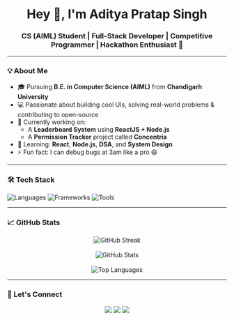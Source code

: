 <h1 align="center">Hey 👋, I'm Aditya Pratap Singh</h1>
<h3 align="center">CS (AIML) Student | Full-Stack Developer | Competitive Programmer | Hackathon Enthusiast 🚀</h3>

---

### 💡 About Me

- 🎓 Pursuing **B.E. in Computer Science (AIML)** from **Chandigarh University**  
- 💻 Passionate about building cool UIs, solving real-world problems & contributing to open-source  
- 🔭 Currently working on:  
  - A **Leaderboard System** using **ReactJS + Node.js**  
  - A **Permission Tracker** project called **Concentria**  
- 🌱 Learning: **React**, **Node.js**, **DSA**, and **System Design**
- ⚡ Fun fact: I can debug bugs at 3am like a pro 😄

---

### 🛠️ Tech Stack

![Languages](https://skillicons.dev/icons?i=cpp,python,js,html,css)
![Frameworks](https://skillicons.dev/icons?i=react,nodejs,express,tailwind)
![Tools](https://skillicons.dev/icons?i=git,github,vscode,figma,linux)

---

### 📈 GitHub Stats

<p align="center">
  <img src="https://github-readme-streak-stats.herokuapp.com/?user=Aditya05-spec&theme=react" alt="GitHub Streak" />
  <br><br>
  <img src="https://github-readme-stats.vercel.app/api?username=Aditya05-spec&show_icons=true&theme=tokyonight&hide=prs" alt="GitHub Stats" />
  <br><br>
  <img src="https://github-readme-stats.vercel.app/api/top-langs/?username=Aditya05-spec&layout=compact&theme=tokyonight" alt="Top Languages" />
</p>

---

### 🔗 Let's Connect

<p align="center">
  <a href="https://www.linkedin.com/in/aditya-pratap-singh-25a780241/"><img src="https://skillicons.dev/icons?i=linkedin" /></a>
  <a href="mailto:adityasingh.nood@gmail.com"><img src="https://img.shields.io/badge/Gmail-D14836?style=for-the-badge&logo=gmail&logoColor=white" /></a>
  <a href="https://github.com/Aditya05-spec"><img src="https://skillicons.dev/icons?i=github" /></a>
</p>
